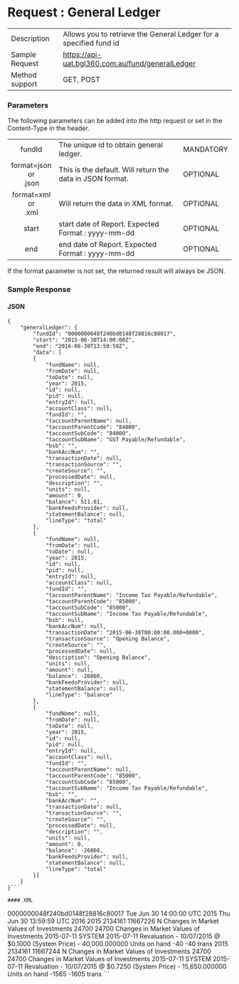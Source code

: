 # Request : General Ledger

|  |  |
| -- | -- |
| Description | Allows you to retrieve the General Ledger for a specified fund id  |
| Sample Request| https://api-uat.bgl360.com.au/fund/generalLedger |
| Method support | GET, POST|

### Parameters


The following parameters can be added into the http request or set in the Content-Type in the header.

|  |  | |
| :--: | -- | -- |
| fundId | The unique id to obtain general ledger. | MANDATORY |
| format=json <br> or <br> .json | This is the default. Will return the data in JSON format. | OPTIONAL |
| format=xml  <br> or <br> .xml | Will return the data in XML format. | OPTIONAL |
| start | start date of Report.  Expected Format : yyyy-mm-dd | OPTIONAL |
| end | end date of Report.  Expected Format : yyyy-mm-dd | OPTIONAL |


If the format parameter is not set, the returned result will always be JSON.

### Sample Response

#### JSON

```
{
	"generalLedger": {
		"fundId": "0000000048f240bd0148f28816c80017",
		"start": "2015-06-30T14:00:00Z",
		"end": "2016-06-30T13:59:59Z",
		"data": [
		{
			"fundName": null,
			"fromDate": null,
			"toDate": null,
			"year": 2015,
			"id": null,
			"pid": null,
			"entryId": null,
			"accountClass": null,
			"fundId": "",
			"taccountParentName": null,
			"taccountParentCode": "84000",
			"taccountSubCode": "84000",
			"taccountSubName": "GST Payable/Refundable",
			"bsb": "",
			"bankAccNum": "",
			"transactionDate": null,
			"transactionSource": "",
			"createSource": "",
			"processedDate": null,
			"description": "",
			"units": null,
			"amount": 0,
			"balance": 511.61,
			"bankFeedsProvider": null,
			"statementBalance": null,
			"lineType": "total"
		},
		{
			"fundName": null,
			"fromDate": null,
			"toDate": null,
			"year": 2015,
			"id": null,
			"pid": null,
			"entryId": null,
			"accountClass": null,
			"fundId": "",
			"taccountParentName": "Income Tax Payable/Refundable",
			"taccountParentCode": "85000",
			"taccountSubCode": "85000",
			"taccountSubName": "Income Tax Payable/Refundable",
			"bsb": null,
			"bankAccNum": null,
			"transactionDate": "2015-06-30T00:00:00.000+0000",
			"transactionSource": "Opening Balance",
			"createSource": "",
			"processedDate": null,
			"description": "Opening Balance",
			"units": null,
			"amount": null,
			"balance": -26860,
			"bankFeedsProvider": null,
			"statementBalance": null,
			"lineType": "balance"
		},
		{
			"fundName": null,
			"fromDate": null,
			"toDate": null,
			"year": 2015,
			"id": null,
			"pid": null,
			"entryId": null,
			"accountClass": null,
			"fundId": "",
			"taccountParentName": null,
			"taccountParentCode": "85000",
			"taccountSubCode": "85000",
			"taccountSubName": "Income Tax Payable/Refundable",
			"bsb": "",
			"bankAccNum": "",
			"transactionDate": null,
			"transactionSource": "",
			"createSource": "",
			"processedDate": null,
			"description": "",
			"units": null,
			"amount": 0,
			"balance": -26860,
			"bankFeedsProvider": null,
			"statementBalance": null,
			"lineType": "total"
		}]
	}
}```

#### XML

```
<root xmlns='http://www.bglcorp.com.au'>
  <GeneralLedger>
    <FundId>0000000048f240bd0148f28816c80017</FundId>
    <Start>Tue Jun 30 14:00:00 UTC 2015</Start>
    <End>Thu Jun 30 13:59:59 UTC 2016</End>
    <Data>
      <Data>
        <FundName />
        <FromDate />
        <ToDate />
        <Year>2015</Year>
        <Id>2134161</Id>
        <Pid />
        <EntryId>11667226</EntryId>
        <AccountClass>N</AccountClass>
        <FundId></FundId>
        <TaccountParentName>Changes in Market Values of Investments</TaccountParentName>
        <TaccountParentCode>24700</TaccountParentCode>
        <TaccountSubCode>24700</TaccountSubCode>
        <TaccountSubName>Changes in Market Values of Investments</TaccountSubName>
        <Bsb />
        <BankAccNum />
        <TransactionDate>2015-07-11</TransactionDate>
        <TransactionSource>SYSTEM</TransactionSource>
        <CreateSource />
        <ProcessedDate>2015-07-11</ProcessedDate>
        <Description>Revaluation - 10/07/2015 @ $0.1000 (System Price) - 40,000.000000 Units on hand</Description>
        <Units />
        <Amount>-40</Amount>
        <Balance>-40</Balance>
        <BankFeedsProvider />
        <StatementBalance />
        <LineType>trans</LineType>
      </Data>
      <Data>
        <FundName />
        <FromDate />
        <ToDate />
        <Year>2015</Year>
        <Id>2134161</Id>
        <Pid />
        <EntryId>11667244</EntryId>
        <AccountClass>N</AccountClass>
        <FundId></FundId>
        <TaccountParentName>Changes in Market Values of Investments</TaccountParentName>
        <TaccountParentCode>24700</TaccountParentCode>
        <TaccountSubCode>24700</TaccountSubCode>
        <TaccountSubName>Changes in Market Values of Investments</TaccountSubName>
        <Bsb />
        <BankAccNum />
        <TransactionDate>2015-07-11</TransactionDate>
        <TransactionSource>SYSTEM</TransactionSource>
        <CreateSource />
        <ProcessedDate>2015-07-11</ProcessedDate>
        <Description>Revaluation - 10/07/2015 @ $0.7250 (System Price) - 15,650.000000 Units on hand</Description>
        <Units />
        <Amount>-1565</Amount>
        <Balance>-1605</Balance>
        <BankFeedsProvider />
        <StatementBalance />
        <LineType>trans</LineType>
      </Data>
    </Data>
  </GeneralLedger>
</root>```


